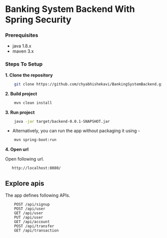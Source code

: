 # Banking System Backend With Spring Security

### Prerequisites
* java 1.8.x
* maven 3.x

### Steps To Setup

**1. Clone the repository**
```bash
    git clone https://github.com/chyabhishekavi/BankingSystemBackend.git
```

**2. Build project**
```bash
    mvn clean install
``` 

**3. Run project** 
```bash
    java -jar target/backend-0.0.1-SNAPSHOT.jar
``` 
- Alternatively, you can run the app without packaging it using -
```bash
    mvn spring-boot:run
```

**4. Open url**  
  
Open following url.
```
   http://localhost:8080/ 
```

  ## Explore apis 

The app defines following APIs. 
 
```   
    POST /api/signup   
    POST /api/user
    GET /api/user
    PUT /api/user
    GET /api/account
    POST /api/transfer
    GET /api/transaction      
```

